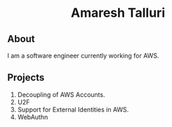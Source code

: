 <html>
    <h1 align="center">
        Amaresh Talluri
    </h1>
</html>


## About
I am a software engineer currently working for AWS. 

## Projects
1. Decoupling of AWS Accounts.
2. U2F
3. Support for External Identities in AWS. 
4. WebAuthn

